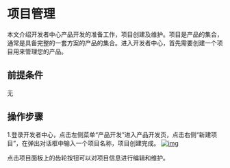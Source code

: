# 项目管理

本文介绍开发者中心产品开发的准备工作，项目创建及维护。项目是产品的集合，通常是具备完整的一套方案的产品的集合。进入开发者中心，首先需要创建一个项目用来管理您的产品。
## **前提条件**
无

## **操作步骤**
1.登录开发者中心，点击左侧菜单“产品开发”进入产品开发页，点击右侧“新建项目”，在弹出对话框中输入一个项目名称，项目创建完成。
<a data-fancybox title="img" href="/guide/project_manage_1.png">![img](/guide/project_manage_1.png)</a>

点击项目面板上的齿轮按钮可以对项目信息进行编辑和维护。
